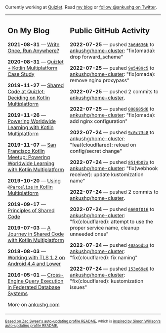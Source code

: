 Currently working at [Quizlet](https://quizlet.com/). Read [my blog](https://ankushg.com/) or [follow @ankushg on Twitter](https://twitter.com/ankushg).

<table><tr><td valign="top" width="40%">

## On My Blog
<!-- blog starts -->
**2021-08-31** — [Write Once, Run Anywhere?](https://ankushg.com/posts/write-once-run-anywhere-increment/)

**2020-08-31** — [Quizlet + Kotlin Multiplatform Case Study](https://ankushg.com/posts/quizlet-kotlin-multiplatform-case-study/)

**2019-11-27** — [Shared Code at Quizlet: Deciding on Kotlin Multiplatform](https://ankushg.com/posts/shared-code-kotlin-multiplatform/)

**2019-11-26** — [Powering Worldwide Learning with Kotlin Multiplatform](https://ankushg.com/speaking/droidcon-sf-2019)

**2019-11-07** — [San Francisco Kotlin Meetup: Powering Worldwide Learning with Kotlin Multiplatform](https://ankushg.com/speaking/sf-kotlin-meetup-2019)

**2019-10-20** — [Using `@Parcelize` in Kotlin Multiplatform](https://ankushg.com/posts/multiplatform-parcelize/)

**2019-09-17** — [Principles of Shared Code](https://ankushg.com/speaking/denver-startup-week-2019)

**2019-07-03** — [A Journey in Shared Code with Kotlin Multiplatform](https://ankushg.com/speaking/droidcon-berlin-2019)

**2018-08-03** — [Working with TLS 1.2 on Android 4.4 and Lower](https://ankushg.com/posts/tls-1.2-on-android/)

**2016-05-01** — [Cross-Engine Query Execution in Federated Database Systems](https://ankushg.com/projects/thesis)
<!-- blog ends -->
More on [ankushg.com](https://ankushg.com/)
</td><td valign="top" width="60%">

## Public GitHub Activity
<!-- githubActivity starts -->
**2022-07-25** — pushed [`3b6d636b`](https://github.com/ankushg/home-cluster/commit/3b6d636bf41183b5056183a71355a2da1b3ea253) to [ankushg/home-cluster](https://api.github.com/repos/ankushg/home-cluster): "fix(omada): drop forward_scheme"

**2022-07-25** — pushed [`9e5489c5`](https://github.com/ankushg/home-cluster/commit/9e5489c5a2088a18db74650c04fcb9d59b18d9d2) to [ankushg/home-cluster](https://api.github.com/repos/ankushg/home-cluster): "fix(omada): remove nginx proxypass"

**2022-07-25** — pushed 2 commits to [ankushg/home-cluster](https://api.github.com/repos/ankushg/home-cluster).

**2022-07-25** — pushed [`008685d6`](https://github.com/ankushg/home-cluster/commit/008685d6dbb6e5e23c42b500be64ee0960b8a4e8) to [ankushg/home-cluster](https://api.github.com/repos/ankushg/home-cluster): "fix(omada): add nginx configuration"

**2022-07-24** — pushed [`9c0c73c8`](https://github.com/ankushg/home-cluster/commit/9c0c73c80a2bacfc1b1b17ee0e0a72f5911a14c6) to [ankushg/home-cluster](https://api.github.com/repos/ankushg/home-cluster): "feat(cloudflared): reload on config/secret change"

**2022-07-24** — pushed [`8514b07a`](https://github.com/ankushg/home-cluster/commit/8514b07a519f9acc4b8380c1a9335cb3a4d83241) to [ankushg/home-cluster](https://api.github.com/repos/ankushg/home-cluster): "fix(webhook receiver): update kustomization name"

**2022-07-24** — pushed 2 commits to [ankushg/home-cluster](https://api.github.com/repos/ankushg/home-cluster).

**2022-07-24** — pushed [`6600f016`](https://github.com/ankushg/home-cluster/commit/6600f0167e37d5ae914fa656d3fbca3979b87349) to [ankushg/home-cluster](https://api.github.com/repos/ankushg/home-cluster): "fix(cloudflared): attempt to use the proper service name, cleanup unneeded ones"

**2022-07-24** — pushed [`40a56d53`](https://github.com/ankushg/home-cluster/commit/40a56d5310f1f54eebc81d15cec244dbcc8f0979) to [ankushg/home-cluster](https://api.github.com/repos/ankushg/home-cluster): "fix(cloudflared): fix naming"

**2022-07-24** — pushed [`153e69e0`](https://github.com/ankushg/home-cluster/commit/153e69e09dd4a464da7cef97b42596bdbfc73e2c) to [ankushg/home-cluster](https://api.github.com/repos/ankushg/home-cluster): "fix(cloudflared): kustomization issues"
<!-- githubActivity ends -->
</td></tr></table>

<sub><a href="https://github.com/ZacSweers/ZacSweers">Based on Zac Sweer's auto-updating profile README</a>, which is <a href="https://simonwillison.net/2020/Jul/10/self-updating-profile-readme/">inspired by Simon Willison's auto-updating profile README.</a></sub>